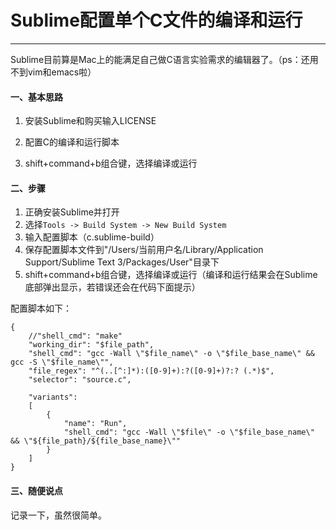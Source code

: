 # Sublime配置单个C文件的编译和运行
-----------------------------------------

Sublime目前算是Mac上的能满足自己做C语言实验需求的编辑器了。（ps：还用不到vim和emacs啦）

#### 一、基本思路

1. 安装Sublime和购买输入LICENSE

2. 配置C的编译和运行脚本

3. shift+command+b组合键，选择编译或运行

#### 二、步骤

1. 正确安装Sublime并打开
2. 选择```Tools -> Build System -> New Build System```
3. 输入配置脚本（c.sublime-build）
4. 保存配置脚本文件到"/Users/当前用户名/Library/Application Support/Sublime Text 3/Packages/User"目录下
5. shift+command+b组合键，选择编译或运行（编译和运行结果会在Sublime底部弹出显示，若错误还会在代码下面提示）

配置脚本如下：

```
{
    //"shell_cmd": "make"
    "working_dir": "$file_path",
    "shell_cmd": "gcc -Wall \"$file_name\" -o \"$file_base_name\" && gcc -S \"$file_name\"",
    "file_regex": "^(..[^:]*):([0-9]+):?([0-9]+)?:? (.*)$",
    "selector": "source.c",

    "variants": 
    [
        {   
            "name": "Run",
            "shell_cmd": "gcc -Wall \"$file\" -o \"$file_base_name\" && \"${file_path}/${file_base_name}\""
        }
    ]
}
```

#### 三、随便说点

记录一下，虽然很简单。


